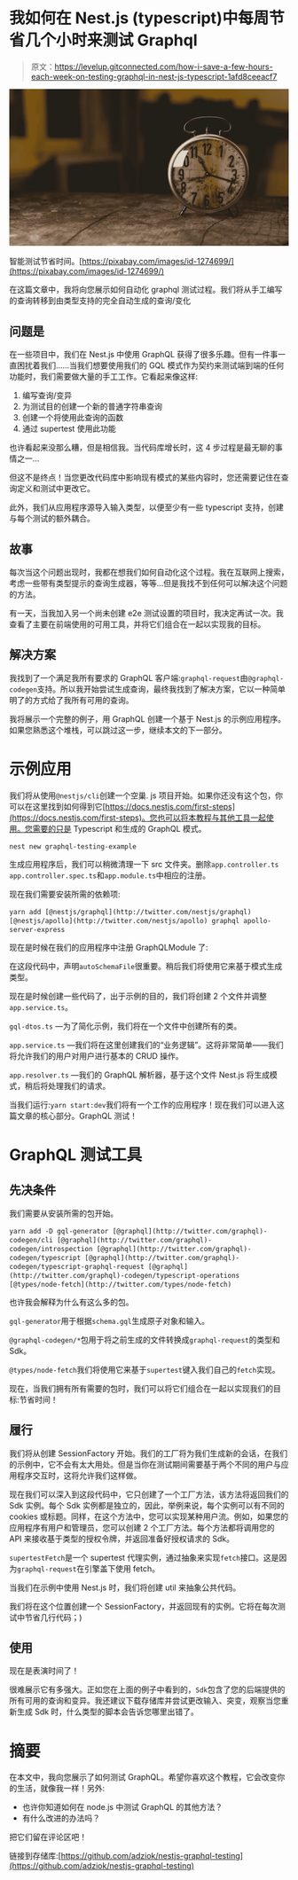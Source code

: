 # 我如何在 Nest.js (typescript)中每周节省几个小时来测试 Graphql

> 原文：<https://levelup.gitconnected.com/how-i-save-a-few-hours-each-week-on-testing-graphql-in-nest-js-typescript-1afd8ceeacf7>

![](img/10c0d34e46c9f0be14c4d5f0f28097c9.png)

智能测试节省时间。[https://pixabay.com/images/id-1274699/](https://pixabay.com/images/id-1274699/)

在这篇文章中，我将向您展示如何自动化 graphql 测试过程。我们将从手工编写的查询转移到由类型支持的完全自动生成的查询/变化

## 问题是

在一些项目中，我们在 Nest.js 中使用 GraphQL 获得了很多乐趣。但有一件事一直困扰着我们……当我们想要使用我们的 GQL 模式作为契约来测试端到端的任何功能时，我们需要做大量的手工工作。它看起来像这样:

1.  编写查询/变异
2.  为测试目的创建一个新的普通字符串查询
3.  创建一个将使用此查询的函数
4.  通过 supertest 使用此功能

也许看起来没那么糟，但是相信我。当代码库增长时，这 4 步过程是最无聊的事情之一…

但这不是终点！当您更改代码库中影响现有模式的某些内容时，您还需要记住在查询定义和测试中更改它。

此外，我们从应用程序源导入输入类型，以便至少有一些 typescript 支持，创建与每个测试的额外耦合。

## 故事

每次当这个问题出现时，我都在想我们如何自动化这个过程。我在互联网上搜索，考虑一些带有类型提示的查询生成器，等等…但是我找不到任何可以解决这个问题的方法。

有一天，当我加入另一个尚未创建 e2e 测试设置的项目时，我决定再试一次。我查看了主要在前端使用的可用工具，并将它们组合在一起以实现我的目标。

## 解决方案

我找到了一个满足我所有要求的 GraphQL 客户端:`graphql-request`由`@graphql-codegen`支持。所以我开始尝试生成查询，最终我找到了解决方案，它以一种简单明了的方式给了我所有可用的查询。

我将展示一个完整的例子，用 GraphQL 创建一个基于 Nest.js 的示例应用程序。如果您熟悉这个堆栈，可以跳过这一步，继续本文的下一部分。

# **示例应用**

我们将从使用`@nestjs/cli`创建一个空巢. js 项目开始。如果你还没有这个包，你可以在这里找到如何得到它[https://docs.nestjs.com/first-steps](https://docs.nestjs.com/first-steps)。您也可以将本教程与其他工具一起使用。您需要的只是 Typescript 和生成的 GraphQL 模式。

```
nest new graphql-testing-example
```

生成应用程序后，我们可以稍微清理一下 src 文件夹。删除`app.controller.ts app.controller.spec.ts`和`app.module.ts`中相应的注册。

现在我们需要安装所需的依赖项:

```
yarn add [@nestjs/graphql](http://twitter.com/nestjs/graphql) [@nestjs/apollo](http://twitter.com/nestjs/apollo) graphql apollo-server-express
```

现在是时候在我们的应用程序中注册 GraphQLModule 了:

在这段代码中，声明`autoSchemaFile`很重要。稍后我们将使用它来基于模式生成类型。

现在是时候创建一些代码了，出于示例的目的，我们将创建 2 个文件并调整`app.service.ts`。

`gql-dtos.ts` —为了简化示例，我们将在一个文件中创建所有的类。

`app.service.ts` —我们将在这里创建我们的“业务逻辑”。这将非常简单——我们将允许我们的用户对用户进行基本的 CRUD 操作。

`app.resolver.ts` —我们的 GraphQL 解析器，基于这个文件 Nest.js 将生成模式，稍后将处理我们的请求。

当我们运行:`yarn start:dev`我们将有一个工作的应用程序！现在我们可以进入这篇文章的核心部分。GraphQL 测试！

# GraphQL 测试工具

## 先决条件

我们需要从安装所需的包开始。

```
yarn add -D gql-generator [@graphql](http://twitter.com/graphql)-codegen/cli [@graphql](http://twitter.com/graphql)-codegen/introspection [@graphql](http://twitter.com/graphql)-codegen/typescript [@graphql](http://twitter.com/graphql)-codegen/typescript-graphql-request [@graphql](http://twitter.com/graphql)-codegen/typescript-operations [@types/node-fetch](http://twitter.com/types/node-fetch)
```

也许我会解释为什么有这么多的包。

`gql-generator`用于根据`schema.gql`生成原子对象和输入。

`@graphql-codegen/*`包用于将之前生成的文件转换成`graphql-request`的类型和 Sdk。

`@types/node-fetch`我们将使用它来基于`supertest`键入我们自己的`fetch`实现。

现在，当我们拥有所有需要的包时，我们可以将它们组合在一起以实现我们的目标:节省时间！

## 履行

我们将从创建 SessionFactory 开始。我们的工厂将为我们生成新的会话，在我们的示例中，它不会有太大用处。但是当你在测试期间需要基于两个不同的用户与应用程序交互时，这将允许我们这样做。

现在我们可以深入到这段代码中，它只创建了一个工厂方法，该方法将返回我们的 Sdk 实例。每个 Sdk 实例都是独立的，因此，举例来说，每个实例可以有不同的 cookies 或标题。同样，在这个方法中，您可以实现某种用户流。例如，如果您的应用程序有用户和管理员，您可以创建 2 个工厂方法。每个方法都将调用您的 API 来接收基于类型的授权令牌，并返回准备好授权请求的 Sdk。

`supertestFetch`是一个 supertest 代理实例，通过抽象来实现`fetch`接口。这是因为`graphql-request`在引擎盖下使用 fetch。

当我们在示例中使用 Nest.js 时，我们将创建 util 来抽象公共代码。

我们将在这个位置创建一个 SessionFactory，并返回现有的实例。它将在每次测试中节省几行代码；)

## 使用

现在是表演时间了！

很难展示它有多强大。正如您在上面的例子中看到的，`Sdk`包含了您的后端提供的所有可用的查询和变异。我还建议下载存储库并尝试更改输入、突变，观察当您重新生成 Sdk 时，什么类型的脚本会告诉您哪里出错了。

# 摘要

在本文中，我向您展示了如何测试 GraphQL。希望你喜欢这个教程，它会改变你的生活，就像我一样！另外:

*   也许你知道如何在 node.js 中测试 GraphQL 的其他方法？
*   有什么改进的办法吗？

把它们留在评论区吧！

链接到存储库:[https://github.com/adziok/nestjs-graphql-testing](https://github.com/adziok/nestjs-graphql-testing)